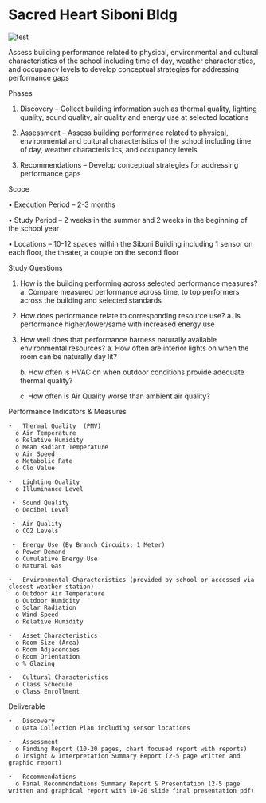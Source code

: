 # Sacred Heart Siboni Bldg
![test](http://hallwithheart.weebly.com/uploads/2/6/7/2/26728788/5481110_orig.jpg)

Assess building performance related to physical, environmental and cultural characteristics of the school including time of day, weather characteristics, and occupancy levels to develop conceptual strategies for addressing performance gaps

Phases

1)	Discovery – Collect building information such as thermal quality, lighting quality, sound quality, air quality and energy use at selected locations

2)	Assessment – Assess building performance related to physical, environmental and cultural characteristics of the school including time of day, weather characteristics, and occupancy levels

3)	Recommendations – Develop conceptual strategies for addressing performance gaps

Scope

•	Execution Period – 2-3 months

•	Study Period – 2 weeks in the summer and 2 weeks in the beginning of the school year

•	Locations – 10-12 spaces within the Siboni Building including 1 sensor on each floor, the theater, a couple on the second floor

Study Questions

1)	How is the building performing across selected performance measures?
    a.	Compare measured performance across time, to top performers across the building and selected standards
    
2)	How does performance relate to corresponding resource use?
    a.	Is performance higher/lower/same with increased energy use
    
3)	How well does that performance harness naturally available environmental resources?
    a.	How often are interior lights on when the room can be naturally day lit?
    
    b.	How often is HVAC on when outdoor conditions provide adequate thermal quality?

    c.	How often is Air Quality worse than ambient air quality?

Performance Indicators & Measures

    •	Thermal Quality  (PMV)
      o	Air Temperature
      o	Relative Humidity
      o	Mean Radiant Temperature
      o	Air Speed
      o	Metabolic Rate
      o	Clo Value

    •	Lighting Quality
      o	Illuminance Level
      
     •	Sound Quality
      o	Decibel Level
      
     •	Air Quality
      o	CO2 Levels

     •	Energy Use (By Branch Circuits; 1 Meter)
      o	Power Demand
      o	Cumulative Energy Use
      o	Natural Gas

    •	Environmental Characteristics (provided by school or accessed via closest weather station)
      o	Outdoor Air Temperature
      o	Outdoor Humidity
      o	Solar Radiation 
      o	Wind Speed
      o	Relative Humidity
      
    •	Asset Characteristics
      o	Room Size (Area)
      o	Room Adjacencies 
      o	Room Orientation
      o	% Glazing
      
    •	Cultural Characteristics
      o	Class Schedule
      o	Class Enrollment

Deliverable

    •	Discovery
      o	Data Collection Plan including sensor locations
      
    •	Assessment
      o	Finding Report (10-20 pages, chart focused report with reports)
      o	Insight & Interpretation Summary Report (2-5 page written and graphic report)
      
    •	Recommendations
      o	Final Recommendations Summary Report & Presentation (2-5 page written and graphical report with 10-20 slide final presentation pdf)

